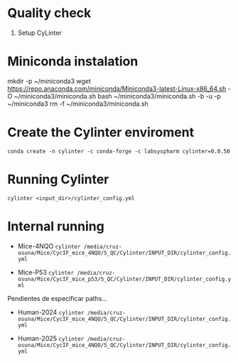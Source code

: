 # Quality check


1) Setup CyLinter

# Miniconda instalation

mkdir -p ~/miniconda3
wget https://repo.anaconda.com/miniconda/Miniconda3-latest-Linux-x86_64.sh -O ~/miniconda3/miniconda.sh
bash ~/miniconda3/miniconda.sh -b -u -p ~/miniconda3
rm -f ~/miniconda3/miniconda.sh


# Create the Cylinter enviroment

`conda create -n cylinter -c conda-forge -c labsyspharm cylinter=0.0.50`



# Running Cylinter

`cylinter <input_dir>/cylinter_config.yml`


# Internal running

- Mice-4NQO
`cylinter /media/cruz-osuna/Mice/CycIF_mice_4NQO/5_QC/Cylinter/INPUT_DIR/cylinter_config.yml`

- Mice-P53
`cylinter /media/cruz-osuna/Mice/CycIF_mice_p53/5_QC/Cylinter/INPUT_DIR/cylinter_config.yml`

Pendientes de especificar paths...

- Human-2024
`cylinter /media/cruz-osuna/Mice/CycIF_mice_4NQO/5_QC/Cylinter/INPUT_DIR/cylinter_config.yml`

- Human-2025
`cylinter /media/cruz-osuna/Mice/CycIF_mice_4NQO/5_QC/Cylinter/INPUT_DIR/cylinter_config.yml`
